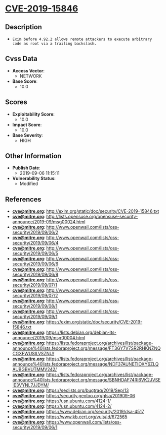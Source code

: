 
# [CVE-2019-15846](https://cve.mitre.org/cgi-bin/cvename.cgi?name=CVE-2019-15846)

## Description

- `Exim before 4.92.2 allows remote attackers to execute arbitrary code as root via a trailing backslash.`

## Cvss Data

- **Access Vector**:
  - NETWORK
- **Base Score**:
  - 10.0

## Scores

- **Exploitability Score**:
  - 10.0
- **Impact Score**:
  - 10.0
- **Base Severity**:
  - HIGH

## Other Information

- **Publish Date**:
  - 2019-09-06 11:15:11
- **Vulnerability Status**:
  - Modified

## References

- **cve@mitre.org**: http://exim.org/static/doc/security/CVE-2019-15846.txt
- **cve@mitre.org**: http://lists.opensuse.org/opensuse-security-announce/2019-09/msg00024.html
- **cve@mitre.org**: http://www.openwall.com/lists/oss-security/2019/09/06/2
- **cve@mitre.org**: http://www.openwall.com/lists/oss-security/2019/09/06/4
- **cve@mitre.org**: http://www.openwall.com/lists/oss-security/2019/09/06/5
- **cve@mitre.org**: http://www.openwall.com/lists/oss-security/2019/09/06/6
- **cve@mitre.org**: http://www.openwall.com/lists/oss-security/2019/09/06/8
- **cve@mitre.org**: http://www.openwall.com/lists/oss-security/2019/09/07/1
- **cve@mitre.org**: http://www.openwall.com/lists/oss-security/2019/09/07/2
- **cve@mitre.org**: http://www.openwall.com/lists/oss-security/2019/09/08/1
- **cve@mitre.org**: http://www.openwall.com/lists/oss-security/2019/09/09/1
- **cve@mitre.org**: https://exim.org/static/doc/security/CVE-2019-15846.txt
- **cve@mitre.org**: https://lists.debian.org/debian-lts-announce/2019/09/msg00004.html
- **cve@mitre.org**: https://lists.fedoraproject.org/archives/list/package-announce%40lists.fedoraproject.org/message/FT3GY7V7SR2RHKNZNQCGXFWUSILVSZNU/
- **cve@mitre.org**: https://lists.fedoraproject.org/archives/list/package-announce%40lists.fedoraproject.org/message/NDF37AUNETIOXY6ZLQAUBGBVUTMMV242/
- **cve@mitre.org**: https://lists.fedoraproject.org/archives/list/package-announce%40lists.fedoraproject.org/message/SBNHDAF74RI6VK2JVSEIE3VYNL7JJDYM/
- **cve@mitre.org**: https://seclists.org/bugtraq/2019/Sep/13
- **cve@mitre.org**: https://security.gentoo.org/glsa/201909-06
- **cve@mitre.org**: https://usn.ubuntu.com/4124-1/
- **cve@mitre.org**: https://usn.ubuntu.com/4124-2/
- **cve@mitre.org**: https://www.debian.org/security/2019/dsa-4517
- **cve@mitre.org**: https://www.kb.cert.org/vuls/id/672565
- **cve@mitre.org**: https://www.openwall.com/lists/oss-security/2019/09/06/1
